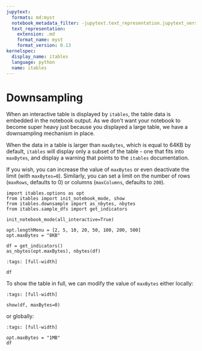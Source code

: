 ```yaml
---
jupytext:
  formats: md:myst
  notebook_metadata_filter: -jupytext.text_representation.jupytext_version
  text_representation:
    extension: .md
    format_name: myst
    format_version: 0.13
kernelspec:
  display_name: itables
  language: python
  name: itables
---
```


# Downsampling

When an interactive table is displayed by `itables`, the table data is embedded in the notebook output. As we don't want your notebook to become super heavy just because you displayed a large table, we have a downsampling mechanism in place.

When the data in a table is larger than `maxBytes`, which is equal to 64KB by default, `itables` will display only a subset of the table - one that fits into `maxBytes`, and display a warning that points to the `itables` documentation.

If you wish, you can increase the value of `maxBytes` or even deactivate the limit (with `maxBytes=0`). Similarly, you can set a limit on the number of rows (`maxRows`, defaults to 0) or columns (`maxColumns`, defaults to `200`).

```{code-cell} ipython3
import itables.options as opt
from itables import init_notebook_mode, show
from itables.downsample import as_nbytes, nbytes
from itables.sample_dfs import get_indicators

init_notebook_mode(all_interactive=True)
```

```{code-cell} ipython3
opt.lengthMenu = [2, 5, 10, 20, 50, 100, 200, 500]
opt.maxBytes = "8KB"

df = get_indicators()
as_nbytes(opt.maxBytes), nbytes(df)
```

```{code-cell} ipython3
:tags: [full-width]

df
```

To show the table in full, we can modify the value of `maxBytes` either locally:

```{code-cell} ipython3
:tags: [full-width]

show(df, maxBytes=0)
```

or globally:

```{code-cell} ipython3
:tags: [full-width]

opt.maxBytes = "1MB"
df
```
